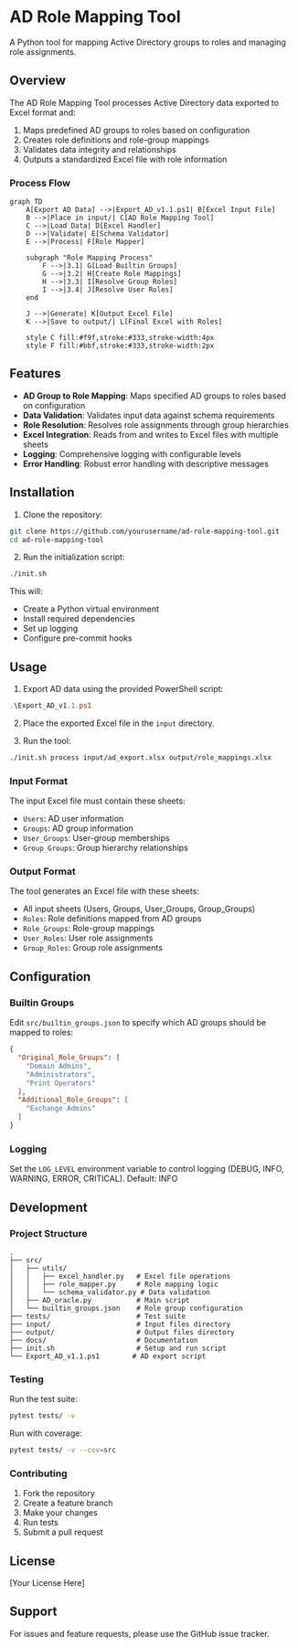 # AD Role Mapping Tool

A Python tool for mapping Active Directory groups to roles and managing role assignments.

## Overview

The AD Role Mapping Tool processes Active Directory data exported to Excel format and:
1. Maps predefined AD groups to roles based on configuration
2. Creates role definitions and role-group mappings
3. Validates data integrity and relationships
4. Outputs a standardized Excel file with role information

### Process Flow

```mermaid
graph TD
    A[Export AD Data] -->|Export_AD_v1.1.ps1| B[Excel Input File]
    B -->|Place in input/| C[AD Role Mapping Tool]
    C -->|Load Data| D[Excel Handler]
    D -->|Validate| E[Schema Validator]
    E -->|Process| F[Role Mapper]

    subgraph "Role Mapping Process"
        F -->|3.1| G[Load Builtin Groups]
        G -->|3.2| H[Create Role Mappings]
        H -->|3.3| I[Resolve Group Roles]
        I -->|3.4| J[Resolve User Roles]
    end

    J -->|Generate| K[Output Excel File]
    K -->|Save to output/| L[Final Excel with Roles]

    style C fill:#f9f,stroke:#333,stroke-width:4px
    style F fill:#bbf,stroke:#333,stroke-width:2px
```

## Features

- **AD Group to Role Mapping**: Maps specified AD groups to roles based on configuration
- **Data Validation**: Validates input data against schema requirements
- **Role Resolution**: Resolves role assignments through group hierarchies
- **Excel Integration**: Reads from and writes to Excel files with multiple sheets
- **Logging**: Comprehensive logging with configurable levels
- **Error Handling**: Robust error handling with descriptive messages

## Installation

1. Clone the repository:
```bash
git clone https://github.com/yourusername/ad-role-mapping-tool.git
cd ad-role-mapping-tool
```

2. Run the initialization script:
```bash
./init.sh
```

This will:
- Create a Python virtual environment
- Install required dependencies
- Set up logging
- Configure pre-commit hooks

## Usage

1. Export AD data using the provided PowerShell script:
```powershell
.\Export_AD_v1.1.ps1
```

2. Place the exported Excel file in the `input` directory.

3. Run the tool:
```bash
./init.sh process input/ad_export.xlsx output/role_mappings.xlsx
```

### Input Format

The input Excel file must contain these sheets:
- `Users`: AD user information
- `Groups`: AD group information
- `User_Groups`: User-group memberships
- `Group_Groups`: Group hierarchy relationships

### Output Format

The tool generates an Excel file with these sheets:
- All input sheets (Users, Groups, User_Groups, Group_Groups)
- `Roles`: Role definitions mapped from AD groups
- `Role_Groups`: Role-group mappings
- `User_Roles`: User role assignments
- `Group_Roles`: Group role assignments

## Configuration

### Builtin Groups

Edit `src/builtin_groups.json` to specify which AD groups should be mapped to roles:

```json
{
  "Original_Role_Groups": [
    "Domain Admins",
    "Administrators",
    "Print Operators"
  ],
  "Additional_Role_Groups": [
    "Exchange Admins"
  ]
}
```

### Logging

Set the `LOG_LEVEL` environment variable to control logging (DEBUG, INFO, WARNING, ERROR, CRITICAL).
Default: INFO

## Development

### Project Structure

```
.
├── src/
│   ├── utils/
│   │   ├── excel_handler.py   # Excel file operations
│   │   ├── role_mapper.py     # Role mapping logic
│   │   └── schema_validator.py # Data validation
│   ├── AD_oracle.py           # Main script
│   └── builtin_groups.json    # Role group configuration
├── tests/                     # Test suite
├── input/                     # Input files directory
├── output/                    # Output files directory
├── docs/                      # Documentation
├── init.sh                    # Setup and run script
└── Export_AD_v1.1.ps1        # AD export script
```

### Testing

Run the test suite:
```bash
pytest tests/ -v
```

Run with coverage:
```bash
pytest tests/ -v --cov=src
```

### Contributing

1. Fork the repository
2. Create a feature branch
3. Make your changes
4. Run tests
5. Submit a pull request

## License

[Your License Here]

## Support

For issues and feature requests, please use the GitHub issue tracker.
